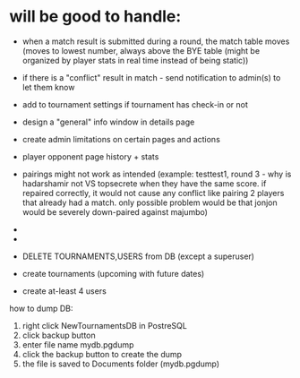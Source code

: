 

# will be good to handle:
- when a match result is submitted during a round, the match table moves
    (moves to lowest number, always above the BYE table
    (might be organized by player stats in real time instead of being static))
- if there is a "conflict" result in match - send notification to admin(s) to let them know



- add to tournament settings if tournament has check-in or not
- design a "general" info window in details page
- create admin limitations on certain pages and actions
- player opponent page history + stats
- pairings might not work as intended (example: testtest1, round 3 - why is hadarshamir not VS topsecrete when they have the same score.
    if repaired correctly, it would not cause any conflict like pairing 2 players that already had a match.
    only possible problem would be that jonjon would be severely down-paired against majumbo)
- 
- 
- DELETE TOURNAMENTS,USERS from DB (except a superuser)
- create tournaments (upcoming with future dates)
- create at-least 4 users

how to dump DB:
1. right click NewTournamentsDB in PostreSQL
2. click backup button
3. enter file name mydb.pgdump
4. click the backup button to create the dump
5. the file is saved to Documents folder (mydb.pgdump)
